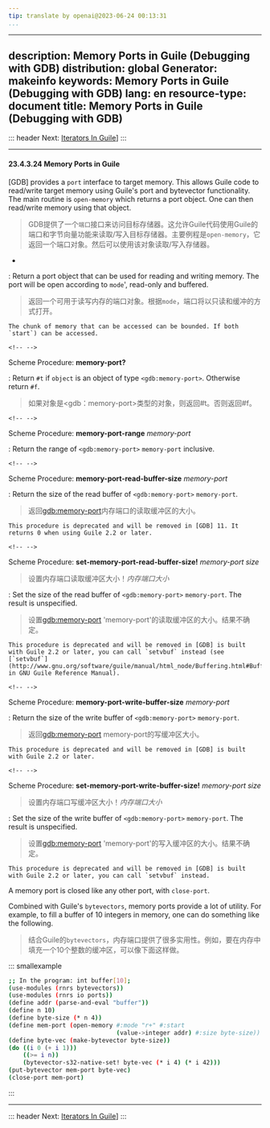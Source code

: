 ```yaml
---
tip: translate by openai@2023-06-24 00:13:31
...
```

---
description: Memory Ports in Guile (Debugging with GDB)
distribution: global
Generator: makeinfo
keywords: Memory Ports in Guile (Debugging with GDB)
lang: en
resource-type: document
title: Memory Ports in Guile (Debugging with GDB)
---
::: header
Next: [Iterators In Guile](Iterators-In-Guile.html#Iterators-In-Guile)]
:::

---

#### 23.4.3.24 Memory Ports in Guile


[GDB] provides a `port` interface to target memory. This allows Guile code to read/write target memory using Guile's port and bytevector functionality. The main routine is `open-memory` which returns a port object. One can then read/write memory using that object.

> GDB提供了一个`端口`接口来访问目标存储器。这允许Guile代码使用Guile的端口和字节向量功能来读取/写入目标存储器。主要例程是`open-memory`，它返回一个端口对象。然后可以使用该对象读取/写入存储器。

*


:   Return a port object that can be used for reading and writing memory. The port will be open according to `mode`', read-only and buffered.

> 返回一个可用于读写内存的端口对象。根据`mode`，端口将以只读和缓冲的方式打开。

```
The chunk of memory that can be accessed can be bounded. If both `start`) can be accessed.
```

```
<!-- -->
```

Scheme Procedure: **memory-port?**


:   Return `#t` if `object` is an object of type `<gdb:memory-port>`. Otherwise return `#f`.

> 如果对象是<gdb：memory-port>类型的对象，则返回#t。否则返回#f。

```
<!-- -->
```

Scheme Procedure: **memory-port-range** *memory-port*

:   Return the range of `<gdb:memory-port>` `memory-port` inclusive.

```
<!-- -->
```

Scheme Procedure: **memory-port-read-buffer-size** *memory-port*


:   Return the size of the read buffer of `<gdb:memory-port>` `memory-port`.

> 返回<gdb:memory-port>内存端口的读取缓冲区的大小。

```
This procedure is deprecated and will be removed in [GDB] 11. It returns 0 when using Guile 2.2 or later.
```

```
<!-- -->
```


Scheme Procedure: **set-memory-port-read-buffer-size!** *memory-port size*

> 设置内存端口读取缓冲区大小！*内存端口大小*


:   Set the size of the read buffer of `<gdb:memory-port>` `memory-port`. The result is unspecified.

> 设置<gdb:memory-port> 'memory-port'的读取缓冲区的大小。结果不确定。

```
This procedure is deprecated and will be removed in [GDB] is built with Guile 2.2 or later, you can call `setvbuf` instead (see [`setvbuf`](http://www.gnu.org/software/guile/manual/html_node/Buffering.html#Buffering) in GNU Guile Reference Manual).
```

```
<!-- -->
```

Scheme Procedure: **memory-port-write-buffer-size** *memory-port*


:   Return the size of the write buffer of `<gdb:memory-port>` `memory-port`.

> 返回<gdb:memory-port> memory-port的写缓冲区大小。

```
This procedure is deprecated and will be removed in [GDB] is built with Guile 2.2 or later.
```

```
<!-- -->
```


Scheme Procedure: **set-memory-port-write-buffer-size!** *memory-port size*

> 设置内存端口写缓冲区大小！*内存端口大小*


:   Set the size of the write buffer of `<gdb:memory-port>` `memory-port`. The result is unspecified.

> 设置<gdb:memory-port> 'memory-port'的写入缓冲区的大小。结果不确定。

```
This procedure is deprecated and will be removed in [GDB] is built with Guile 2.2 or later, you can call `setvbuf` instead.
```

A memory port is closed like any other port, with `close-port`.


Combined with Guile's `bytevectors`, memory ports provide a lot of utility. For example, to fill a buffer of 10 integers in memory, one can do something like the following.

> 结合Guile的`bytevectors`，内存端口提供了很多实用性。例如，要在内存中填充一个10个整数的缓冲区，可以像下面这样做。

::: smallexample

```bash
;; In the program: int buffer[10];
(use-modules (rnrs bytevectors))
(use-modules (rnrs io ports))
(define addr (parse-and-eval "buffer"))
(define n 10)
(define byte-size (* n 4))
(define mem-port (open-memory #:mode "r+" #:start
                              (value->integer addr) #:size byte-size))
(define byte-vec (make-bytevector byte-size))
(do ((i 0 (+ i 1)))
    ((>= i n))
    (bytevector-s32-native-set! byte-vec (* i 4) (* i 42)))
(put-bytevector mem-port byte-vec)
(close-port mem-port)
```

:::

---

::: header
Next: [Iterators In Guile](Iterators-In-Guile.html#Iterators-In-Guile)]
:::
